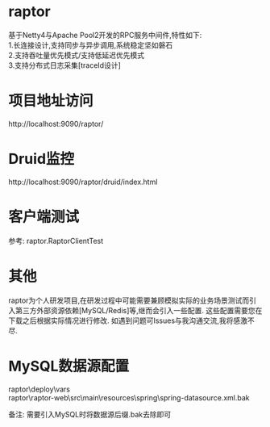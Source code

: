 # raptor
基于Netty4与Apache Pool2开发的RPC服务中间件,特性如下:<br>
1.长连接设计,支持同步与异步调用,系统稳定坚如磐石 <br>
2.支持吞吐量优先模式/支持低延迟优先模式 <br>
3.支持分布式日志采集[traceId设计]

# 项目地址访问
http://localhost:9090/raptor/

# Druid监控
http://localhost:9090/raptor/druid/index.html

# 客户端测试
参考: raptor.RaptorClientTest

# 其他
raptor为个人研发项目,在研发过程中可能需要兼顾模拟实际的业务场景测试而引入第三方外部资源依赖[MySQL/Redis]等,继而会引入一些配置.
这些配置需要您在下载之后根据实际情况进行修改. 如遇到问题可Issues与我沟通交流,我将感激不尽.

# MySQL数据源配置
raptor\deploy\vars <br>
raptor\raptor-web\src\main\resources\spring\spring-datasource.xml.bak

备注: 需要引入MySQL时将数据源后缀.bak去除即可
